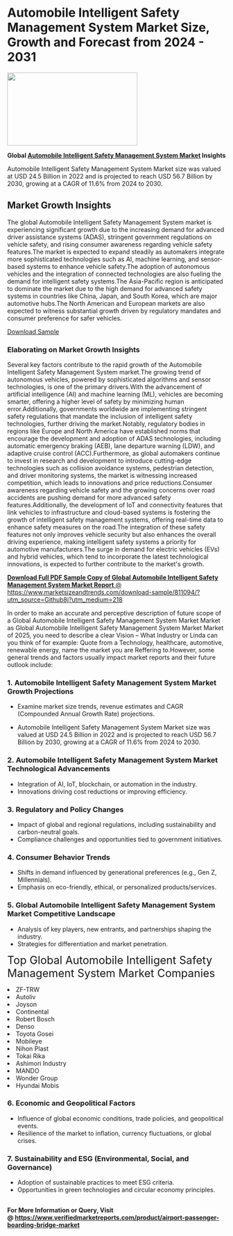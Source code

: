 <H1>Automobile Intelligent Safety Management System Market Size, Growth and Forecast from 2024 - 2031</H1><img class="aligncenter size-medium wp-image-584254" src="https://thirdeyenews.in/wp-content/uploads/2024/09/Global-Market-Research-300x168.jpeg" alt="" width="300" height="168" /><p><strong>Global&nbsp;<a href="https://www.marketsizeandtrends.com/download-sample/811094/?utm_source=Github8j?utm_medium=218">Automobile Intelligent Safety Management System Market</a> Insights</strong></p><p>Automobile Intelligent Safety Management System Market size was valued at USD 24.5 Billion in 2022 and is projected to reach USD 56.7 Billion by 2030, growing at a CAGR of 11.6% from 2024 to 2030.</p><p><h2>Market Growth Insights</h2> <p>The global Automobile Intelligent Safety Management System market is experiencing significant growth due to the increasing demand for advanced driver assistance systems (ADAS), stringent government regulations on vehicle safety, and rising consumer awareness regarding vehicle safety features.The market is expected to expand steadily as automakers integrate more sophisticated technologies such as AI, machine learning, and sensor-based systems to enhance vehicle safety.The adoption of autonomous vehicles and the integration of connected technologies are also fueling the demand for intelligent safety systems.The Asia-Pacific region is anticipated to dominate the market due to the high demand for advanced safety systems in countries like China, Japan, and South Korea, which are major automotive hubs.The North American and European markets are also expected to witness substantial growth driven by regulatory mandates and consumer preference for safer vehicles.</p> <p><a href="#">Download Sample</a></p> <h3>Elaborating on Market Growth Insights</h3> <p>Several key factors contribute to the rapid growth of the Automobile Intelligent Safety Management System market.The growing trend of autonomous vehicles, powered by sophisticated algorithms and sensor technologies, is one of the primary drivers.With the advancement of artificial intelligence (AI) and machine learning (ML), vehicles are becoming smarter, offering a higher level of safety by minimizing human error.Additionally, governments worldwide are implementing stringent safety regulations that mandate the inclusion of intelligent safety technologies, further driving the market.Notably, regulatory bodies in regions like Europe and North America have established norms that encourage the development and adoption of ADAS technologies, including automatic emergency braking (AEB), lane departure warning (LDW), and adaptive cruise control (ACC).Furthermore, as global automakers continue to invest in research and development to introduce cutting-edge technologies such as collision avoidance systems, pedestrian detection, and driver monitoring systems, the market is witnessing increased competition, which leads to innovations and price reductions.Consumer awareness regarding vehicle safety and the growing concerns over road accidents are pushing demand for more advanced safety features.Additionally, the development of IoT and connectivity features that link vehicles to infrastructure and cloud-based systems is fostering the growth of intelligent safety management systems, offering real-time data to enhance safety measures on the road.The integration of these safety features not only improves vehicle security but also enhances the overall driving experience, making intelligent safety systems a priority for automotive manufacturers.The surge in demand for electric vehicles (EVs) and hybrid vehicles, which tend to incorporate the latest technological innovations, is expected to further contribute to the market's growth.<p><a href="#"></p><p><span class=""><strong>Download Full PDF Sample Copy of Global Automobile Intelligent Safety Management System Market Report</strong> @ <a href="https://www.marketsizeandtrends.com/download-sample/811094/?utm_source=Github8j?utm_medium=218" target="_blank">https://www.marketsizeandtrends.com/download-sample/811094/?utm_source=Github8j?utm_medium=218</a></span></p><p>In order to make an accurate and perceptive description of future scope of a Global&nbsp;Automobile Intelligent Safety Management System Market Market as Global&nbsp;Automobile Intelligent Safety Management System Market Market of 2025, you need to describe a clear Vision &ndash; What Industry or Linda can you think of for example: Quote from a Technology, healthcare, automotive, renewable energy, name the market you are Reffering to.However, some general trends and factors usually impact market reports and their future outlook include:</p><h3>1.&nbsp;<strong>Automobile Intelligent Safety Management System Market Growth Projections</strong></h3><ul><li>Examine market size trends, revenue estimates and CAGR (Compounded Annual Growth Rate) projections.</li><li><p>Automobile Intelligent Safety Management System Market size was valued at USD 24.5 Billion in 2022 and is projected to reach USD 56.7 Billion by 2030, growing at a CAGR of 11.6% from 2024 to 2030.</p></li></ul><h3>2.&nbsp;<strong>Automobile Intelligent Safety Management System Market Technological Advancements</strong></h3><ul><li>Integration of AI, IoT, blockchain, or automation in the industry.</li><li>Innovations driving cost reductions or improving efficiency.</li></ul><h3>3.&nbsp;<strong>Regulatory and Policy Changes</strong></h3><ul><li>Impact of global and regional regulations, including sustainability and carbon-neutral goals.</li><li>Compliance challenges and opportunities tied to government initiatives.</li></ul><h3>4.&nbsp;<strong>Consumer Behavior Trends</strong></h3><ul><li>Shifts in demand influenced by generational preferences (e.g., Gen Z, Millennials).</li><li>Emphasis on eco-friendly, ethical, or personalized products/services.</li></ul><h3>5.&nbsp;<strong>Global Automobile Intelligent Safety Management System Market Competitive Landscape</strong></h3><ul><li>Analysis of key players, new entrants, and partnerships shaping the industry.</li><li>Strategies for differentiation and market penetration.</li></ul><p data-pm-slice="1 1 []"><span style="color: inherit; font-family: inherit; font-size: 25px;">Top Global Automobile Intelligent Safety Management System Market Companies</span></p><div class="" data-test-id=""><p><li>ZF-TRW</li><li> Autoliv</li><li> Joyson</li><li> Continental</li><li> Robert Bosch</li><li> Denso</li><li> Toyota Gosei</li><li> Mobileye</li><li> Nihon Plast</li><li> Tokai Rika</li><li> Ashimori Industry</li><li> MANDO</li><li> Wonder Group</li><li> Hyundai Mobis</li></p></div><h3>6.&nbsp;<strong>Economic and Geopolitical Factors</strong></h3><ul><li>Influence of global economic conditions, trade policies, and geopolitical events.</li><li>Resilience of the market to inflation, currency fluctuations, or global crises.</li></ul><h3>7.&nbsp;<strong>Sustainability and ESG (Environmental, Social, and Governance)</strong></h3><ul><li>Adoption of sustainable practices to meet ESG criteria.</li><li>Opportunities in green technologies and circular economy principles.</li></ul><h2><strong style="font-size: 14px;">For More Information or Query, Visit @&nbsp;</strong><a style="background-color: #ffffff; font-size: 14px;" href="https://www.marketsizeandtrends.com/report/automobile-intelligent-safety-management-system-market/" target="_blank">https://www.verifiedmarketreports.com/product/airport-passenger-boarding-bridge-market</a></h2>